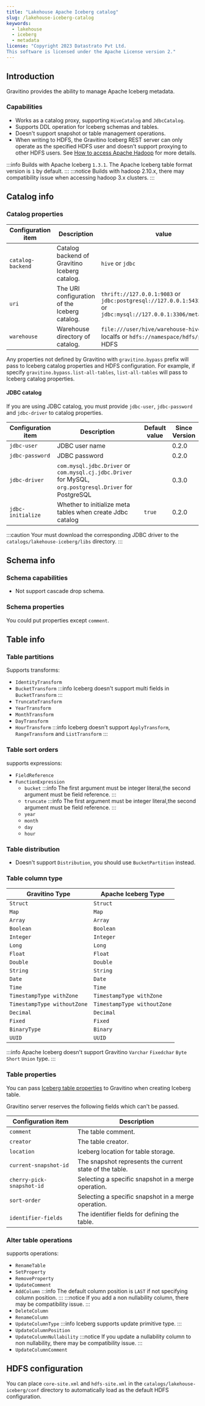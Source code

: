 ```yaml
---
title: "Lakehouse Apache Iceberg catalog"
slug: /lakehouse-iceberg-catalog
keywords:
  - lakehouse
  - iceberg
  - metadata
license: "Copyright 2023 Datastrato Pvt Ltd.
This software is licensed under the Apache License version 2."
---
```


## Introduction

Gravitino provides the ability to manage Apache Iceberg metadata.

### Capabilities

- Works as a catalog proxy, supporting `HiveCatalog` and `JdbcCatalog`.
- Supports DDL operation for Iceberg schemas and tables.
- Doesn't support snapshot or table management operations.
- When writing to HDFS, the Gravitino Iceberg REST server can only operate as the specified HDFS user and
  doesn't support proxying to other HDFS users. See [How to access Apache Hadoop](gravitino-server-config) for more details.

:::info
Builds with Apache Iceberg `1.3.1`. The Apache Iceberg table format version is `1` by default.
:::
:::notice
Builds with hadoop 2.10.x, there may compatibility issue when accessing hadoop 3.x clusters.
:::

## Catalog info

### Catalog properties

| Configuration item | Description                                   | value                                                                                                                 | Since Version |
|--------------------|-----------------------------------------------|-----------------------------------------------------------------------------------------------------------------------|---------------|
| `catalog-backend`  | Catalog backend of Gravitino Iceberg catalog. | `hive` or `jdbc`                                                                                                      | 0.2.0         |
| `uri`              | The URI configuration of the Iceberg catalog. | `thrift://127.0.0.1:9083` or `jdbc:postgresql://127.0.0.1:5432/db_name` or `jdbc:mysql://127.0.0.1:3306/metastore_db` | 0.2.0         |
| `warehouse`        | Warehouse directory of catalog.               | `file:///user/hive/warehouse-hive/` for localfs or `hdfs://namespace/hdfs/path` for HDFS                              | 0.2.0         |

Any properties not defined by Gravitino with `gravitino.bypass` prefix will pass to Iceberg catalog properties and HDFS configuration. For example, if specify `gravitino.bypass.list-all-tables`, `list-all-tables` will pass to Iceberg catalog properties.

#### JDBC catalog

If you are using JDBC catalog, you must provide `jdbc-user`, `jdbc-password` and `jdbc-driver` to catalog properties.

| Configuration item | Description                                                                                             | Default value | Since Version |
|--------------------|---------------------------------------------------------------------------------------------------------|---------------|---------------|
| `jdbc-user`        | JDBC user name                                                                                          | ` `           | 0.2.0         |
| `jdbc-password`    | JDBC password                                                                                           | ` `           | 0.2.0         |
| `jdbc-driver`      | `com.mysql.jdbc.Driver` or `com.mysql.cj.jdbc.Driver` for MySQL, `org.postgresql.Driver` for PostgreSQL | ` `           | 0.3.0         |
| `jdbc-initialize`  | Whether to initialize meta tables when create Jdbc catalog                                              | `true`        | 0.2.0         |

:::caution
Your must download the corresponding JDBC driver to the `catalogs/lakehouse-iceberg/libs` directory.
:::

## Schema info

### Schema capabilities

- Not support cascade drop schema.

### Schema properties

You could put properties except `comment`.

## Table info

### Table partitions

Supports transforms:
  - `IdentityTransform`
  - `BucketTransform`
:::info
Iceberg doesn't support multi fields in `BucketTransform`
:::
  - `TruncateTransform`
  - `YearTransform`
  - `MonthTransform`
  - `DayTransform`
  - `HourTransform`
:::info
Iceberg doesn't support `ApplyTransform`, `RangeTransform` and `ListTransform`
:::

### Table sort orders

supports expressions:
- `FieldReference`
- `FunctionExpression`
  - `bucket`
:::info
The first argument must be integer literal,the second argument must be field reference.
:::
  - `truncate`
:::info
The first argument must be integer literal,the second argument must be field reference.
:::
  - `year`
  - `month`
  - `day`
  - `hour`

### Table distribution

- Doesn't support `Distribution`, you should use `BucketPartition` instead.

### Table column type 

| Gravitino Type              | Apache Iceberg Type         |
|-----------------------------|-----------------------------|
| `Struct`                    | `Struct`                    |
| `Map`                       | `Map`                       |
| `Array`                     | `Array`                     |
| `Boolean`                   | `Boolean`                   |
| `Integer`                   | `Integer`                   |
| `Long`                      | `Long`                      |
| `Float`                     | `Float`                     |
| `Double`                    | `Double`                    |
| `String`                    | `String`                    |
| `Date`                      | `Date`                      |
| `Time`                      | `Time`                      |
| `TimestampType withZone`    | `TimestampType withZone`    |
| `TimestampType withoutZone` | `TimestampType withoutZone` |
| `Decimal`                   | `Decimal`                   |
| `Fixed`                     | `Fixed`                     |
| `BinaryType`                | `Binary`                    |
| `UUID`                      | `UUID`                      |

:::info
Apache Iceberg doesn't support Gravitino `Varchar` `Fixedchar` `Byte` `Short` `Union` type.
:::


### Table properties

You can pass [Iceberg table properties](https://iceberg.apache.org/docs/1.3.1/configuration/) to Gravitino when creating Iceberg table.

Gravitino server reserves the following fields which can't be passed.

| Configuration item        | Description                                             |
|---------------------------|---------------------------------------------------------|
| `comment`                 | The table comment.                                      |
| `creator`                 | The table creator.                                      |
| `location`                | Iceberg location for table storage.                     |
| `current-snapshot-id`     | The snapshot represents the current state of the table. |
| `cherry-pick-snapshot-id` | Selecting a specific snapshot in a merge operation.     |
| `sort-order`              | Selecting a specific snapshot in a merge operation.     |
| `identifier-fields`       | The identifier fields for defining the table.           |


### Alter table operations

supports operations:
- `RenameTable`
- `SetProperty`
- `RemoveProperty`
- `UpdateComment`
- `AddColumn`
:::info
The default column position is `LAST` if not specifying column position.
:::
:::notice
If you add a non nullability column, there may be compatibility issue.
:::
- `DeleteColumn`
- `RenameColumn`
- `UpdateColumnType`
:::info
Iceberg supports update primitive type. 
:::
- `UpdateColumnPosition`
- `UpdateColumnNullability`
:::notice
If you update a nullability column to non nullability, there may be compatibility issue.
:::
- `UpdateColumnComment`

## HDFS configuration

You can place `core-site.xml` and `hdfs-site.xml` in the `catalogs/lakehouse-iceberg/conf` directory to automatically load as the default HDFS configuration.
